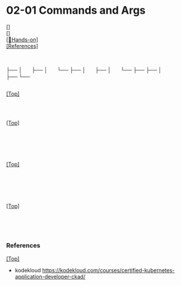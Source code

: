 # <span id='top'>02-01 Commands and Args</span>

[[]](#)  
[[]](#)  
[[🤲Hands-on]](#handson)  
[[References]](#ref)

<br>

├──
│ㅤㅤ├──
│ㅤㅤ└──
├──
│ㅤㅤ├──
│ㅤㅤ└──
├──
├──
│  
├──
└──

## <span id=''> </span>

[[Top]](#top)

<br>

## <span id=''></span>

[[Top]](#top)

<br>

<br>
<br>

## <span id=''></span>

[[Top]](#top)

<br>

<br>
<br>

## <span id=''></span>

[[Top]](#top)

<br>

<br>
<br>

### <span id='ref'>References</span>

[[Top]](#top)

- kodekloud https://kodekloud.com/courses/certified-kubernetes-application-developer-ckad/
